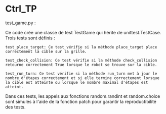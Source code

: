 # Ctrl_TP

test_game.py :

Ce code crée une classe de test TestGame qui hérite de unittest.TestCase. Trois tests sont définis :

    test_place_target: Ce test vérifie si la méthode place_target place correctement la cible sur la grille.

    test_check_collision: Ce test vérifie si la méthode check_collision retourne correctement True lorsque le robot se trouve sur la cible.

    test_run_turn: Ce test vérifie si la méthode run_turn met à jour le nombre d'étapes correctement et si elle termine correctement lorsque la cible est atteinte ou lorsque le nombre maximal d'étapes est atteint.

Dans ces tests, les appels aux fonctions random.randint et random.choice sont simulés à l'aide de la fonction patch pour garantir la reproductibilité des tests.
